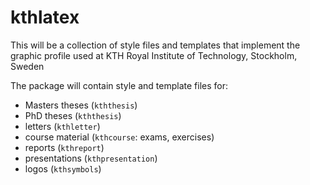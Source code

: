 # kthlatex
This will be a collection of style files and templates that implement the graphic profile used at KTH Royal Institute of Technology, Stockholm, Sweden

The package will contain style and template files for:
* Masters theses (`kththesis`)
* PhD theses (`kththesis`)
* letters (`kthletter`)
* course material (`kthcourse`: exams, exercises)
* reports (`kthreport`)
* presentations (`kthpresentation`)
* logos (`kthsymbols`)

